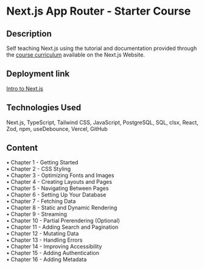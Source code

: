 # Next.js App Router - Starter Course

## Description

Self teaching Next.js using the tutorial and documentation provided through the [course curriculum](https://nextjs.org/learn) available on the Next.js Website.

## Deployment link

[Intro to Next.js](https://intro-to-next-js-adraf.vercel.app/)

## Technologies Used

Next.js, TypeScript, Tailwind CSS, JavaScript, PostgreSQL, SQL, clsx, React, Zod, npm, useDebounce, Vercel, GitHub

## Content

• Chapter 1 - Getting Started  
• Chapter 2 - CSS Styling  
• Chapter 3 - Optimizing Fonts and Images  
• Chapter 4 - Creating Layouts and Pages  
• Chapter 5 - Navigating Between Pages  
• Chapter 6 - Setting Up Your Database  
• Chapter 7 - Fetching Data  
• Chapter 8 - Static and Dynamic Rendering  
• Chapter 9 - Streaming  
• Chapter 10 - Partial Prerendering (Optional)  
• Chapter 11 - Adding Search and Pagination  
• Chapter 12 - Mutating Data  
• Chapter 13 - Handling Errors  
• Chapter 14 - Improving Accessibility  
• Chapter 15 - Adding Authentication  
• Chapter 16 - Adding Metadata  